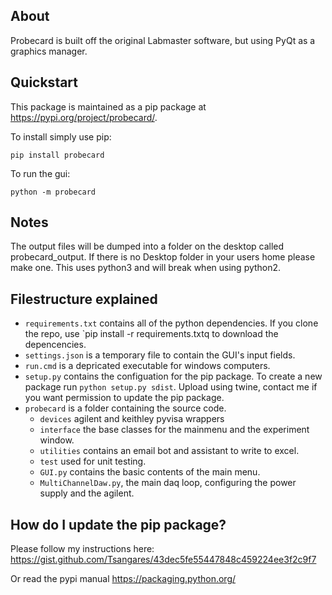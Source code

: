 
## About

Probecard is built off the original Labmaster software, but using PyQt as a graphics manager.

## Quickstart

This package is maintained as a pip package at https://pypi.org/project/probecard/.

To install simply use pip:

    pip install probecard


To run the gui:

    python -m probecard


## Notes

The output files will be dumped into a folder on the desktop called probecard_output.
If there is no Desktop folder in your users home please make one.
This uses python3 and will break when using python2.

## Filestructure explained

 - `requirements.txt` contains all of the python dependencies. If you clone the repo, use `pip install -r requirements.txtq to download the depencencies.
 - `settings.json` is a temporary file to contain the GUI's input fields.
 - `run.cmd` is a depricated executable for windows computers.
 - `setup.py` contains the configuation for the pip package. To create a new package run `python setup.py sdist`. Upload using twine, contact me if you want permission to update the pip package.
 - `probecard` is a folder containing the source code.
   - `devices` agilent and keithley pyvisa wrappers
   - `interface` the base classes for the mainmenu and the experiment window.
   - `utilities` contains an email bot and assistant to write to excel.
   - `test` used for unit testing.
   - `GUI.py` contains the basic contents of the main menu.
   - `MultiChannelDaw.py`, the main daq loop, configuring the power supply and the agilent.
 
## How do I update the pip package?

Please follow my instructions here: https://gist.github.com/Tsangares/43dec5fe55447848c459224ee3f2c9f7

Or read the pypi manual https://packaging.python.org/